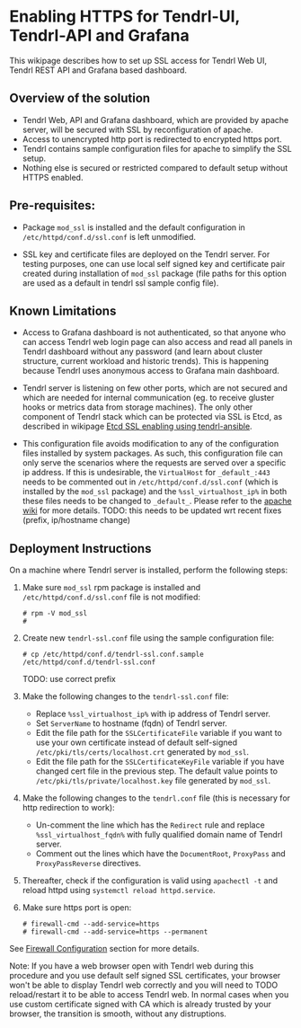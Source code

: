 # Enabling HTTPS for Tendrl-UI, Tendrl-API and Grafana

This wikipage describes how to set up SSL access for Tendrl Web UI, Tendrl REST
API and Grafana based dashboard.

## Overview of the solution

* Tendrl Web, API and Grafana dashboard, which are provided by apache server,
  will be secured with SSL by reconfiguration of apache.
* Access to unencrypted http port is redirected to encrypted https port.
* Tendrl contains sample configuration files for apache to simplify the SSL
  setup.
* Nothing else is secured or restricted compared to default setup without
  HTTPS enabled.

## Pre-requisites:

* Package `mod_ssl` is installed and the default configuration
  in `/etc/httpd/conf.d/ssl.conf` is left unmodified.

* SSL key and certificate files are deployed on the Tendrl server.
  For testing purposes, one can use local self signed key and certificate
  pair created during installation of `mod_ssl` package (file paths for this
  option are used as a default in tendrl ssl sample config file).

## Known Limitations

* Access to Grafana dashboard is not authenticated, so that anyone who can
  access Tendrl web login page can also access and read all panels in Tendrl
  dashboard without any password (and learn about cluster structure, current
  workload and historic trends). This is happening because Tendrl uses
  anonymous access to Grafana main dashboard.

* Tendrl server is listening on few other ports, which are not secured and
  which are needed for internal communication (eg. to receive gluster hooks or
  metrics data from storage machines). The only other component of Tendrl stack
  which can be protected via SSL is Etcd, as described in wikipage
  [Etcd SSL enabling using tendrl-ansible](https://github.com/Tendrl/documentation/wiki/Etcd-SSL-configuration-using-tendrl-ansible).

* This configuration file avoids modification to any of the configuration files
  installed by system packages. As such, this configuration file can only serve
  the scenarios where the requests are served over a specific ip address. If
  this is undesirable, the `VirtualHost` for `_default_:443` needs to be
  commented out in `/etc/httpd/conf.d/ssl.conf` (which is installed by the
  `mod_ssl` package) and the `%ssl_virtualhost_ip%` in both these files needs
  to be changed to `_default_`.
  Please refer to the [apache
  wiki](https://wiki.apache.org/httpd/NameBasedSSLVHosts) for more details.
  TODO: this needs to be updated wrt recent fixes (prefix, ip/hostname change)

## Deployment Instructions

On a machine where Tendrl server is installed, perform the following steps:

1. Make sure `mod_ssl` rpm package is installed and
   `/etc/httpd/conf.d/ssl.conf` file is not modified:

   ```
   # rpm -V mod_ssl
   #
   ```

1. Create new `tendrl-ssl.conf` file using the sample configuration file:

   ```
   # cp /etc/httpd/conf.d/tendrl-ssl.conf.sample /etc/httpd/conf.d/tendrl-ssl.conf
   ```

   TODO: use correct prefix

1. Make the following changes to the `tendrl-ssl.conf` file:

	* Replace `%ssl_virtualhost_ip%` with ip address of Tendrl server.
	* Set `ServerName` to hostname (fqdn) of Tendrl server.
	* Edit the file path for the `SSLCertificateFile` variable if you want to
      use your own certificate instead of
	  default self-signed `/etc/pki/tls/certs/localhost.crt` generated by
      `mod_ssl`.
	* Edit the file path for the `SSLCertificateKeyFile` variable if you have
      changed cert file in the previous step.
	  The default value points to `/etc/pki/tls/private/localhost.key` file
      generated by `mod_ssl`.

1. Make the following changes to the `tendrl.conf` file (this is necessary for
   http redirection to work):

    * Un-comment the line which has the `Redirect` rule and replace
      `%ssl_virtualhost_fqdn%` with fully qualified domain name of Tendrl
      server.
	* Comment out the lines which have the `DocumentRoot`, `ProxyPass` and
	  `ProxyPassReverse` directives.

1. Thereafter, check if the configuration is valid using `apachectl -t` and
reload httpd using `systemctl reload httpd.service`.

1. Make sure https port is open:

   ```
   # firewall-cmd --add-service=https
   # firewall-cmd --add-service=https --permanent
   ```

See [Firewall Configuration]() section for more details.

Note: If you have a web browser open with Tendrl web during this procedure and
you use default self signed SSL certificates, your browser won't be able to
display Tendrl web correctly and you will need to TODO reload/restart it to
be able to access Tendrl web. In normal cases when you use custom certificate
signed with CA which is already trusted by your browser, the transition is
smooth, without any distruptions.
